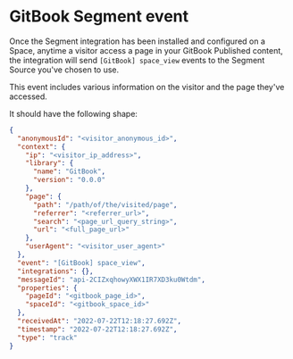 # GitBook Segment event

Once the Segment integration has been installed and configured on a Space, anytime a visitor access a page in your GitBook Published content, the integration will send `[GitBook] space_view` events to the Segment Source you've chosen to use.

This event includes various information on the visitor and the page they've accessed.

It should have the following shape:

```json
{
  "anonymousId": "<visitor_anonymous_id>",
  "context": {
    "ip": "<visitor_ip_address>",
    "library": {
      "name": "GitBook",
      "version": "0.0.0"
    },
    "page": {
      "path": "/path/of/the/visited/page",
      "referrer": "<referrer_url>",
      "search": "<page_url_query_string>",
      "url": "<full_page_url>"
    },
    "userAgent": "<visitor_user_agent>"
  },
  "event": "[GitBook] space_view",
  "integrations": {},
  "messageId": "api-2CIZxqhowyXWX1IR7XD3ku0Wtdm",
  "properties": {
    "pageId": "<gitbook_page_id>",
    "spaceId": "<gitbook_space_id>"
  },
  "receivedAt": "2022-07-22T12:18:27.692Z",
  "timestamp": "2022-07-22T12:18:27.692Z",
  "type": "track"
}
```
